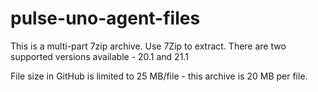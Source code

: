 # pulse-uno-agent-files
This is a multi-part 7zip archive. Use 7Zip to extract.
There are two supported versions available - 20.1 and 21.1

File size in GitHub is limited to 25 MB/file - this archive is 20 MB per file.

